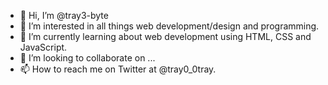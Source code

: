 - 👋 Hi, I’m @tray3-byte
- 👀 I’m interested in all things web development/design and programming.
- 🌱 I’m currently learning about web development using HTML, CSS and JavaScript.
- 💞️ I’m looking to collaborate on ...
- 📫 How to reach me on Twitter at @tray0_0tray.

<!---
tray3-byte/tray3-byte is a ✨ special ✨ repository because its `README.md` (this file) appears on your GitHub profile.
You can click the Preview link to take a look at your changes.
--->
